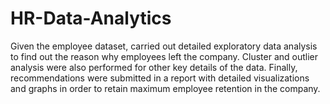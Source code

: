 # HR-Data-Analytics
 Given the employee dataset, carried out detailed exploratory data analysis to find out the reason why employees left the company. Cluster and outlier analysis were also performed for other key details of the data. Finally, recommendations were submitted in a report with detailed visualizations and graphs in order to retain maximum employee retention in the company.

